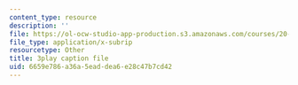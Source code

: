 ```yaml
---
content_type: resource
description: ''
file: https://ol-ocw-studio-app-production.s3.amazonaws.com/courses/20-219-becoming-the-next-bill-nye-writing-and-hosting-the-educational-show-january-iap-2015/6659e786a36a5eaddea6e28c47b7cd42_17uL1VoaWTQ.srt
file_type: application/x-subrip
resourcetype: Other
title: 3play caption file
uid: 6659e786-a36a-5ead-dea6-e28c47b7cd42
---
```


